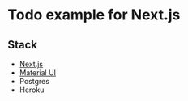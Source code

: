 # Todo example for Next.js

## Stack

- [Next.js](https://nextjs.org/)
- [Material UI](https://material-ui.com/)
- Postgres
- Heroku
